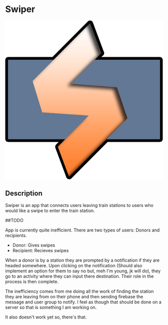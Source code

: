 # Swiper

![Alt text](https://github.com/cito125/Swiper/blob/master/app/src/main/res/drawable/swiprlogooutline.png)

## Description

Swiper is an app that connects users leaving train stations to users who would like a swipe to enter the train station. 

##TODO

App is currently quite inefficient. There are two types of users: Donors and recipients. 
- Donor: Gives swipes
- Recipient: Recieves swipes

When a donor is by a station they are prompted by a notification if they are headed somewhere. Upon clicking on the 
notification (Should also implement an option for them to say no but, meh I'm young, jk will do), they go to an activity where
they can input there destination. Their role in the process is then complete. 

The inefficiency comes from me doing all the work of finding the station they are leaving from on their phone and then sending firebase the message and user group to notify. I feel as though that should be done on a server so that is something I am working on.

It also doesn't work yet so, there's that.
